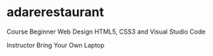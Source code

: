 # adarerestaurant
Course Beginner Web Design HTML5, CSS3 and Visual Studio Code

Instructor
Bring Your Own Laptop
